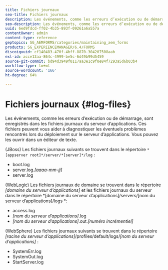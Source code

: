 ```yaml
---
title: Fichiers journaux
seo-title: Fichiers journaux
description: Les événements, comme les erreurs d’exécution ou de démarrage, sont enregistrés dans les fichiers journaux du serveur d’applications, que vous pouvez ouvrir à l’aide d’un éditeur de texte.
seo-description: Les événements, comme les erreurs d’exécution ou de démarrage, sont enregistrés dans les fichiers journaux du serveur d’applications, que vous pouvez ouvrir à l’aide d’un éditeur de texte.
uuid: 6ed9fdcd-ff02-4b35-893f-09261a6a557a
contentOwner: admin
content-type: reference
geptopics: SG_AEMFORMS/categories/maintaining_aem_forms
products: SG_EXPERIENCEMANAGER/6.4/FORMS
discoiquuid: cf140483-470f-4bff-8870-304207508aab
exl-id: acce13aa-864c-4999-be5c-6d49b99d5459
source-git-commit: bd94d3949f0117aa3e1c9f0e84f7293a5d6b03b4
workflow-type: tm+mt
source-wordcount: '166'
ht-degree: 64%

---
```


# Fichiers journaux {#log-files}

Les événements, comme les erreurs d’exécution ou de démarrage, sont enregistrés dans les fichiers journaux du serveur d’applications. Ces fichiers peuvent vous aider à diagnostiquer les éventuels problèmes rencontrés lors du déploiement sur le serveur d’applications. Vous pouvez les ouvrir dans un éditeur de texte.

(JBoss) Les fichiers journaux suivants se trouvent dans le répertoire `*[appserver root]*/server/*[server]*/log` :

* boot.log
* server.log.*[aaaa-mm-jj]*
* server.log

(WebLogic) Les fichiers journaux de domaine se trouvent dans le répertoire *[domaine du serveur d’applications]* et les fichiers journaux du serveur dans le répertoire *[domaine du serveur d’applications]/servers/[nom du serveur d’applications]/logs *:

* access.log
* *[nom du serveur d’applications]*.log
* *[nom du serveur d’applications]*.out.*[numéro incrémentiel]*

(WebSphere) Les fichiers journaux suivants se trouvent dans le répertoire *[racine du serveur d’applications]*/profiles/default/logs/*[nom du serveur d’applications]* :

* SystemErr.log
* SystemOut.log
* StartServer.log
